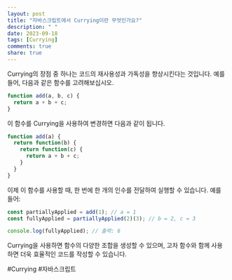 ```yaml
---
layout: post
title: "자바스크립트에서 Currying이란 무엇인가요?"
description: " "
date: 2023-09-18
tags: [Currying]
comments: true
share: true
---
```


Currying의 장점 중 하나는 코드의 재사용성과 가독성을 향상시킨다는 것입니다. 예를 들어, 다음과 같은 함수를 고려해보십시오.

```javascript
function add(a, b, c) {
  return a + b + c;
}
```

이 함수를 Currying을 사용하여 변경하면 다음과 같이 됩니다.

```javascript
function add(a) {
  return function(b) {
    return function(c) {
      return a + b + c;
    }
  }
}
```

이제 이 함수를 사용할 때, 한 번에 한 개의 인수를 전달하여 실행할 수 있습니다. 예를 들어:

```javascript
const partiallyApplied = add(1); // a = 1
const fullyApplied = partiallyApplied(2)(3); // b = 2, c = 3

console.log(fullyApplied); // 출력: 6
```

Currying을 사용하면 함수의 다양한 조합을 생성할 수 있으며, 고차 함수와 함께 사용하면 더욱 효율적인 코드를 작성할 수 있습니다.

#Currying #자바스크립트